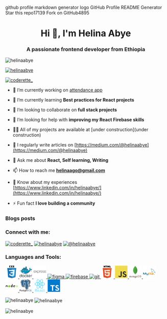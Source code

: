 github profile markdown generator logo
GitHub Profile README Generator
Star this repo17139
Fork on GitHub4895
<h1 align="center">Hi 👋, I'm Helina Abye</h1>
<h3 align="center">A passionate frontend developer from Ethiopia</h3>

<p align="left"> <img src="https://komarev.com/ghpvc/?username=helinaabye&label=Profile%20views&color=0e75b6&style=flat" alt="helinaabye" /> </p>

<p align="left"> <a href="https://github.com/ryo-ma/github-profile-trophy"><img src="https://github-profile-trophy.vercel.app/?username=helinaabye" alt="helinaabye" /></a> </p>

<p align="left"> <a href="https://twitter.com/coderette_" target="blank"><img src="https://img.shields.io/twitter/follow/coderette_?logo=twitter&style=for-the-badge" alt="coderette_" /></a> </p>

- 🔭 I’m currently working on [attendance app](https://github.com/eleccrazy/std-mgt)

- 🌱 I’m currently learning **Best practices for React projects**

- 👯 I’m looking to collaborate on **full stack projects**

- 🤝 I’m looking for help with **improving my React Firebase skills**

- 👨‍💻 All of my projects are available at [under construction](under construction)

- 📝 I regularly write articles on [https://medium.com/@helinaabye](https://medium.com/@helinaabye)

- 💬 Ask me about **React, Self learning, Writing**

- 📫 How to reach me **helinaago@gmail.com**

- 📄 Know about my experiences [https://www.linkedin.com/in/helinaabye/](https://www.linkedin.com/in/helinaabye/)

- ⚡ Fun fact **I love building a community**

### Blogs posts
<!-- BLOG-POST-LIST:START -->
<!-- BLOG-POST-LIST:END -->

<h3 align="left">Connect with me:</h3>
<p align="left">
<a href="https://twitter.com/coderette_" target="blank"><img align="center" src="https://raw.githubusercontent.com/rahuldkjain/github-profile-readme-generator/master/src/images/icons/Social/twitter.svg" alt="coderette_" height="30" width="40" /></a>
<a href="https://linkedin.com/in/helinaabye" target="blank"><img align="center" src="https://raw.githubusercontent.com/rahuldkjain/github-profile-readme-generator/master/src/images/icons/Social/linked-in-alt.svg" alt="helinaabye" height="30" width="40" /></a>
<a href="https://medium.com/@helinaabye" target="blank"><img align="center" src="https://raw.githubusercontent.com/rahuldkjain/github-profile-readme-generator/master/src/images/icons/Social/medium.svg" alt="@helinaabye" height="30" width="40" /></a>
</p>

<h3 align="left">Languages and Tools:</h3>
<p align="left"> <a href="https://www.w3schools.com/css/" target="_blank" rel="noreferrer"> <img src="https://raw.githubusercontent.com/devicons/devicon/master/icons/css3/css3-original-wordmark.svg" alt="css3" width="40" height="40"/> </a> <a href="https://www.docker.com/" target="_blank" rel="noreferrer"> <img src="https://raw.githubusercontent.com/devicons/devicon/master/icons/docker/docker-original-wordmark.svg" alt="docker" width="40" height="40"/> </a> <a href="https://expressjs.com" target="_blank" rel="noreferrer"> <img src="https://raw.githubusercontent.com/devicons/devicon/master/icons/express/express-original-wordmark.svg" alt="express" width="40" height="40"/> </a> <a href="https://www.figma.com/" target="_blank" rel="noreferrer"> <img src="https://www.vectorlogo.zone/logos/figma/figma-icon.svg" alt="figma" width="40" height="40"/> </a> <a href="https://firebase.google.com/" target="_blank" rel="noreferrer"> <img src="https://www.vectorlogo.zone/logos/firebase/firebase-icon.svg" alt="firebase" width="40" height="40"/> </a> <a href="https://git-scm.com/" target="_blank" rel="noreferrer"> <img src="https://www.vectorlogo.zone/logos/git-scm/git-scm-icon.svg" alt="git" width="40" height="40"/> </a> <a href="https://www.w3.org/html/" target="_blank" rel="noreferrer"> <img src="https://raw.githubusercontent.com/devicons/devicon/master/icons/html5/html5-original-wordmark.svg" alt="html5" width="40" height="40"/> </a> <a href="https://developer.mozilla.org/en-US/docs/Web/JavaScript" target="_blank" rel="noreferrer"> <img src="https://raw.githubusercontent.com/devicons/devicon/master/icons/javascript/javascript-original.svg" alt="javascript" width="40" height="40"/> </a> <a href="https://www.mongodb.com/" target="_blank" rel="noreferrer"> <img src="https://raw.githubusercontent.com/devicons/devicon/master/icons/mongodb/mongodb-original-wordmark.svg" alt="mongodb" width="40" height="40"/> </a> <a href="https://www.mysql.com/" target="_blank" rel="noreferrer"> <img src="https://raw.githubusercontent.com/devicons/devicon/master/icons/mysql/mysql-original-wordmark.svg" alt="mysql" width="40" height="40"/> </a> <a href="https://nodejs.org" target="_blank" rel="noreferrer"> <img src="https://raw.githubusercontent.com/devicons/devicon/master/icons/nodejs/nodejs-original-wordmark.svg" alt="nodejs" width="40" height="40"/> </a> <a href="https://www.postgresql.org" target="_blank" rel="noreferrer"> <img src="https://raw.githubusercontent.com/devicons/devicon/master/icons/postgresql/postgresql-original-wordmark.svg" alt="postgresql" width="40" height="40"/> </a> <a href="https://reactjs.org/" target="_blank" rel="noreferrer"> <img src="https://raw.githubusercontent.com/devicons/devicon/master/icons/react/react-original-wordmark.svg" alt="react" width="40" height="40"/> </a> <a href="https://www.typescriptlang.org/" target="_blank" rel="noreferrer"> <img src="https://raw.githubusercontent.com/devicons/devicon/master/icons/typescript/typescript-original.svg" alt="typescript" width="40" height="40"/> </a> </p>

<p><img align="left" src="https://github-readme-stats.vercel.app/api/top-langs?username=helinaabye&show_icons=true&locale=en&layout=compact" alt="helinaabye" /></p>

<p>&nbsp;<img align="center" src="https://github-readme-stats.vercel.app/api?username=helinaabye&show_icons=true&locale=en" alt="helinaabye" /></p>

<p><img align="center" src="https://github-readme-streak-stats.herokuapp.com/?user=helinaabye&" alt="helinaabye" /></p>

